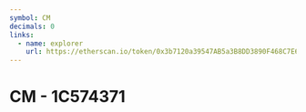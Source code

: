 ```yaml
---
symbol: CM
decimals: 0
links:
  - name: explorer
    url: https://etherscan.io/token/0x3b7120a39547AB5a3B8DD3890F468C7E6027C656
---
```


# CM - 1C574371
